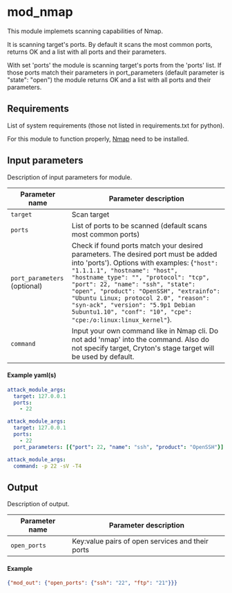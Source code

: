 # mod_nmap

This module implemets scanning capabilities of Nmap.

It is scanning target's ports. By default it scans the most common ports, returns OK and a list with all ports and their parameters.

With set 'ports' the module is scanning target's ports from the 'ports' list.  If those ports match their parameters in port_parameters (default parameter is "state": "open") the module returns OK and a list with all ports and their parameters.

## Requirements

List of system requirements (those not listed in requirements.txt for python).

For this module to function properly, [Nmap](https://github.com/nmap/nmap) need to be installed.

## Input parameters

Description of input parameters for module.

| Parameter name               | Parameter description                                        |
| ---------------------------- | ------------------------------------------------------------ |
| `target`                     | Scan target                                                  |
| `ports`                      | List of ports to be scanned (default scans most common ports) |
| `port_parameters` (optional) | Check if found ports match your desired parameters. The desired port must be added into 'ports'). Options with examples:  {```"host": "1.1.1.1", "hostname": "host", "hostname_type": "", "protocol": "tcp", "port": 22, "name": "ssh", "state": "open", "product": "OpenSSH", "extrainfo": "Ubuntu Linux; protocol 2.0", "reason": "syn-ack", "version": "5.9p1 Debian 5ubuntu1.10", "conf": "10", "cpe": "cpe:/o:linux:linux_kernel"```}. |
| `command`                    | Input your own command like in Nmap cli. Do not add 'nmap' into the command. Also do not specify target, Cryton's stage target will be used by default. |

#### Example yaml(s)

```yaml
attack_module_args:
  target: 127.0.0.1
  ports:
    - 22
```

```yaml
attack_module_args:
  target: 127.0.0.1
  ports:
    - 22
  port_parameters: [{"port": 22, "name": "ssh", "product": "OpenSSH"}]
```

```yaml
attack_module_args:
  command: -p 22 -sV -T4
```

## Output

Description of output.

| Parameter name   | Parameter description                            |
| ---------------- | ------------------------------------------------ |
| ```open_ports``` | Key:value pairs of open services and their ports |

#### Example

```json
{"mod_out": {"open_ports": {"ssh": "22", "ftp": "21"}}}
```